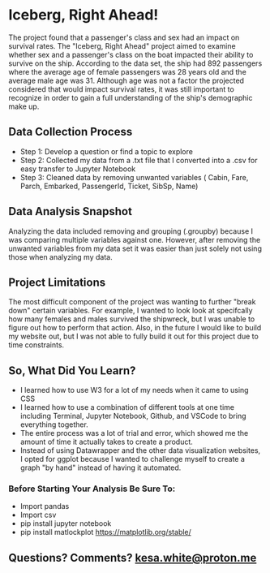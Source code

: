  # Iceberg, Right Ahead!

The project found that a passenger's class and sex had an impact on survival rates. The "Iceberg, Right Ahead" project aimed to examine whether sex and a passenger's class on the boat impacted their ability to survive on the ship. According to the data set, the ship had 892 passengers where the average age of female passengers was 28 years old and the average male age was 31. Although age was not a factor the projected considered that would impact survival rates, it was still important to recognize in order to gain a full understanding of the ship's demographic make up.

## Data Collection Process
- Step 1: Develop a question or find a topic to explore
- Step 2: Collected my data from a .txt file that I converted into a .csv for easy transfer to Jupyter Notebook
- Step 3: Cleaned data by removing unwanted variables ( Cabin, Fare, Parch, Embarked, PassengerId, Ticket, SibSp, Name)

## Data Analysis Snapshot
Analyzing the data included removing and grouping (.groupby) because I was comparing multiple variables against one. However, after removing the unwanted variables from my data set it was easier than just solely not using those when analyzing my data. 

## Project Limitations 
The most difficult component of the project was wanting to further "break down" certain variables. For example, I wanted to look look at specifcally how many females and males survived the shipwreck, but I was unable to figure out how to perform that action. Also, in the future I would like to build my website out, but I was not able to fully build it out for this project due to time constraints. 

## So, What Did You Learn?
- I learned how to use W3 for a lot of my needs when it came to using CSS
- I learned how to use a combination of different tools at one time including Terminal, Jupyter Notebook, Github, and VSCode to bring everything together.
- The entire process was a lot of trial and error, which showed me the amount of time it actually takes to create a product.
- Instead of using Datawrapper and the other data visualization websites, I opted for ggplot because I wanted to challenge myself to create a graph "by hand" instead of having it automated. 

### Before Starting Your Analysis Be Sure To: 
- Import pandas
- Import csv
- pip install jupyter notebook
- pip install matlockplot https://matplotlib.org/stable/

  
## Questions? Comments? kesa.white@proton.me
